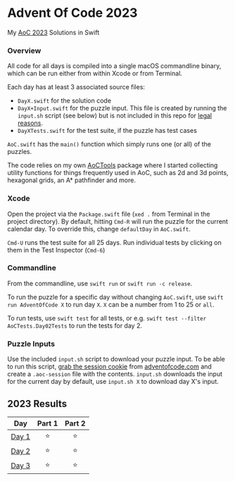 # Advent Of Code 2023

My [AoC 2023](https://adventofcode.com/2023) Solutions in Swift

### Overview

All code for all days is compiled into a single macOS commandline binary, which can be run either from within Xcode or from Terminal.

Each day has at least 3 associated source files: 

* `DayX.swift` for the solution code
* `DayX+Input.swift` for the puzzle input. This file is created by running the `input.sh` script (see below) but is not included in this repo for [legal reasons](https://www.reddit.com/r/adventofcode/wiki/faqs/copyright/inputs).
* `DayXTests.swift` for the test suite, if the puzzle has test cases

`AoC.swift` has the `main()` function which simply runs one (or all) of the puzzles.

The code relies on my own [AoCTools](https://github.com/gereons/AoCTools) package where I started collecting utility functions for things frequently used in AoC, such as 2d and 3d points, hexagonal grids, an A\* pathfinder and more.

### Xcode

Open the project via the `Package.swift` file (`xed .` from Terminal in the project directory). By default, hitting `Cmd-R` will run the puzzle for the current calendar day. To override this, change `defaultDay` in `AoC.swift`.

`Cmd-U` runs the test suite for all 25 days. Run individual tests by clicking on them in the Test Inspector (`Cmd-6`)

### Commandline

From the commandline, use `swift run` or `swift run -c release`. 

To run the puzzle for a specific day without changing `AoC.swift`, use `swift run AdventOfCode X` to run day `X`. `X` can be a number from 1 to 25 or `all`.

To run tests, use `swift test` for all tests, or e.g. `swift test --filter AoCTests.Day02Tests` to run the tests for day 2.

### Puzzle Inputs

Use the included `input.sh` script to download your puzzle input. To be able to run this script, [grab the session cookie](https://www.reddit.com/r/adventofcode/comments/a2vonl/how_to_download_inputs_with_a_script/) from [adventofcode.com](https://adventofcode.com) and create a `.aoc-session` file with the contents. `input.sh` downloads the input for the current day by default, use `input.sh X` to download day X's input.

<!--- advent_readme_stars table --->
## 2023 Results

| Day | Part 1 | Part 2 |
| :---: | :---: | :---: |
| [Day 1](https://adventofcode.com/2023/day/1) | ⭐ | ⭐ |
| [Day 2](https://adventofcode.com/2023/day/2) | ⭐ | ⭐ |
| [Day 3](https://adventofcode.com/2023/day/3) | ⭐ | ⭐ |
<!--- advent_readme_stars table --->
